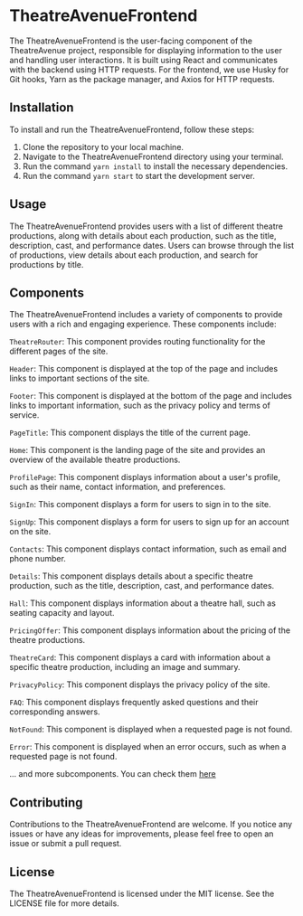 # TheatreAvenueFrontend

The TheatreAvenueFrontend is the user-facing component of the TheatreAvenue project, responsible for displaying information to the user and handling user interactions. It is built using React and communicates with the backend using HTTP requests. For the frontend, we use Husky for Git hooks, Yarn as the package manager, and Axios for HTTP requests.

## Installation

To install and run the TheatreAvenueFrontend, follow these steps:

1. Clone the repository to your local machine.
2. Navigate to the TheatreAvenueFrontend directory using your terminal.
3. Run the command `yarn install` to install the necessary dependencies.
4. Run the command `yarn start` to start the development server.

## Usage

The TheatreAvenueFrontend provides users with a list of different theatre productions, along with details about each production, such as the title, description, cast, and performance dates. Users can browse through the list of productions, view details about each production, and search for productions by title.

## Components
The TheatreAvenueFrontend includes a variety of components to provide users with a rich and engaging experience. These components include:

`TheatreRouter`: This component provides routing functionality for the different pages of the site.

`Header`: This component is displayed at the top of the page and includes links to important sections of the site.

`Footer`: This component is displayed at the bottom of the page and includes links to important information, such as the privacy policy and terms of service.

`PageTitle`: This component displays the title of the current page.

`Home`: This component is the landing page of the site and provides an overview of the available theatre productions.

`ProfilePage`: This component displays information about a user's profile, such as their name, contact information, and preferences.

`SignIn`: This component displays a form for users to sign in to the site.

`SignUp`: This component displays a form for users to sign up for an account on the site.

`Contacts`: This component displays contact information, such as email and phone number.

`Details`: This component displays details about a specific theatre production, such as the title, description, cast, and performance dates.

`Hall`: This component displays information about a theatre hall, such as seating capacity and layout.

`PricingOffer`: This component displays information about the pricing of the theatre productions.

`TheatreCard`: This component displays a card with information about a specific theatre production, including an image and summary.

`PrivacyPolicy`: This component displays the privacy policy of the site.

`FAQ`: This component displays frequently asked questions and their corresponding answers.

`NotFound`: This component is displayed when a requested page is not found.

`Error`: This component is displayed when an error occurs, such as when a requested page is not found.

... and more subcomponents. You can check them [here](https://github.com/Tencho0/TheatreAvenue/tree/main/TheatreAvenueFrontend/src/components)

## Contributing

Contributions to the TheatreAvenueFrontend are welcome. If you notice any issues or have any ideas for improvements, please feel free to open an issue or submit a pull request.

## License

The TheatreAvenueFrontend is licensed under the MIT license. See the LICENSE file for more details.
